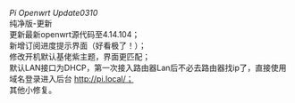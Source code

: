 *Pi Openwrt Update0310*  
纯净版-更新  
更新最新openwrt源代码至4.14.104；  
新增订阅进度提示界面（好看极了！）；  
修改开机默认基佬紫主题，界面更匹配；  
默认LAN接口为DHCP，第一次接入路由器Lan后不必去路由器找ip了，直接使用域名登录进入后台 http://pi.local/；  
其他小修复。  
